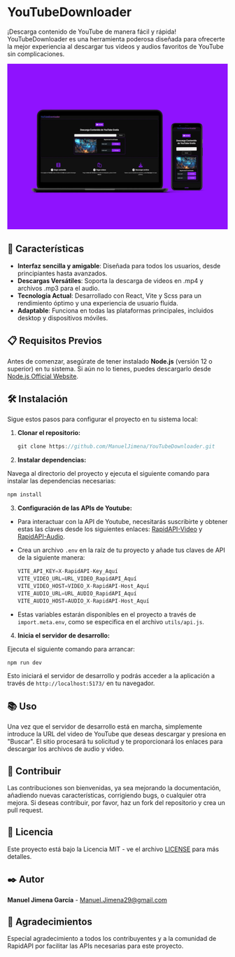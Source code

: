 # YouTubeDownloader

¡Descarga contenido de YouTube de manera fácil y rápida! YouTubeDownloader es una herramienta poderosa diseñada para ofrecerte la mejor experiencia al descargar tus videos y audios favoritos de YouTube sin complicaciones.

![YouTubeDownloader Interface](src/assets/mockuper.webp)

## 🌟 Características

- **Interfaz sencilla y amigable**: Diseñada para todos los usuarios, desde principiantes hasta avanzados.
- **Descargas Versátiles**: Soporta la descarga de videos en .mp4 y archivos .mp3 para el audio.
- **Tecnología Actual**: Desarrollado con React, Vite y Scss para un rendimiento óptimo y una experiencia de usuario fluida.
- **Adaptable**: Funciona en todas las plataformas principales, incluidos desktop y dispositivos móviles.


## 📋 Requisitos Previos

Antes de comenzar, asegúrate de tener instalado **Node.js** (versión 12 o superior) en tu sistema. Si aún no lo tienes, puedes descargarlo desde [Node.js Official Website](https://nodejs.org/).

## 🛠️ Instalación

Sigue estos pasos para configurar el proyecto en tu sistema local:

1. **Clonar el repositorio:**

     ```js
     git clone https://github.com/ManuelJimena/YouTubeDownloader.git
     ```

2. **Instalar dependencias:**

Navega al directorio del proyecto y ejecuta el siguiente comando para instalar las dependencias necesarias:

```js
npm install
 ```

3. **Configuración de las APIs de Youtube:**

- Para interactuar con la API de Youtube, necesitarás suscribirte y obtener estas las claves desde los siguientes enlaces: [RapidAPI-Video](https://rapidapi.com/ytjar/api/ytstream-download-youtube-videos) y [RapidAPI-Audio](https://rapidapi.com/ytjar/api/youtube-mp36).
- Crea un archivo `.env` en la raíz de tu proyecto y añade tus claves de API de la siguiente manera:

     ```js
     VITE_API_KEY=X-RapidAPI-Key_Aquí
     VITE_VIDEO_URL=URL_VIDEO_RapidAPI_Aquí
     VITE_VIDEO_HOST=VIDEO_X-RapidAPI-Host_Aquí
     VITE_AUDIO_URL=URL_AUDIO_RapidAPI_Aquí
     VITE_AUDIO_HOST=AUDIO_X-RapidAPI-Host_Aquí
     ```

- Estas variables estarán disponibles en el proyecto a través de `import.meta.env`, como se especifica en el archivo `utils/api.js`.

4. **Inicia el servidor de desarrollo:**

Ejecuta el siguiente comando para arrancar:

```js
npm run dev
```

Esto iniciará el servidor de desarrollo y podrás acceder a la aplicación a través de `http://localhost:5173/` en tu navegador.

## 📚 Uso

Una vez que el servidor de desarrollo está en marcha, simplemente introduce la URL del video de YouTube que deseas descargar y presiona en "Buscar". El sitio procesará tu solicitud y te proporcionará los enlaces para descargar los archivos de audio y video.

## 🤝 Contribuir

Las contribuciones son bienvenidas, ya sea mejorando la documentación, añadiendo nuevas características, corrigiendo bugs, o cualquier otra mejora. Si deseas contribuir, por favor, haz un fork del repositorio y crea un pull request.

## 📄 Licencia

Este proyecto está bajo la Licencia MIT - ve el archivo [LICENSE](LICENSE) para más detalles.

## ✒️ Autor

**Manuel Jimena García** - Manuel.Jimena29@gmail.com

## 🙏 Agradecimientos

Especial agradecimiento a todos los contribuyentes y a la comunidad de RapidAPI por facilitar las APIs necesarias para este proyecto.
